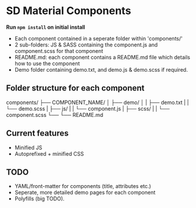 # SD Material Components 

**Run `npm install` on initial install**

- Each component contained in a seperate folder within 'components/'
- 2 sub-folders: JS & SASS containing the component.js and component.scss for that component
- README.md: each component contains a README.md file which details how to use the component 
- Demo folder containing demo.txt, and demo.js & demo.scss if required.

## Folder structure for each component

components/
├── COMPONENT_NAME/ 
│   ├── demo/
│   |   ├── demo.txt
|   |   └── demo.scss
|   ├── js/
|   |   └── component.js
|   ├── scss/
|   |   └── component.scss
└── └── README.md

## Current features

- Minified JS
- Autoprefixed + minified CSS

## TODO

- YAML/front-matter for components (title, attributes etc.)
- Seperate, more detailed demo pages for each component
- Polyfills (big TODO).